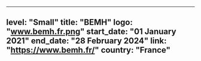 
---
level: "Small"
title: "BEMH"
logo: "www.bemh.fr.png"
start_date: "01 January 2021"
end_date: "28 February 2024"
link: "https://www.bemh.fr/"
country: "France"
---
